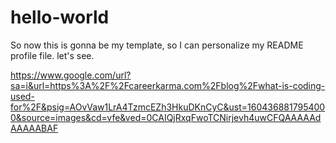 # hello-world

So now this is gonna be my template, so I can personalize my README profile file.
let's see.

https://www.google.com/url?sa=i&url=https%3A%2F%2Fcareerkarma.com%2Fblog%2Fwhat-is-coding-used-for%2F&psig=AOvVaw1LrA4TzmcEZh3HkuDKnCyC&ust=1604368817954000&source=images&cd=vfe&ved=0CAIQjRxqFwoTCNirjevh4uwCFQAAAAAdAAAAABAF
